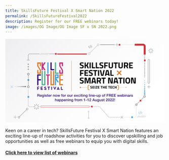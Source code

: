```yaml
---
title: SkillsFuture Festival X Smart Nation 2022
permalink: /SkillsFutureFestival2022
description: Register for our FREE webinars today!
image: /images/OG Image/OG Image SF x SN 2022.png
---
```

![](/images/OG%20Image/OG%20Image%20SF%20x%20SN%202022.png)

Keen on a career in tech? SkillsFuture Festival X Smart Nation features an exciting line-up of roadshow activities for you to discover upskilling and job opportunities as well as free webinars to equip you with digital skills.

#### [Click here to view list of webinars](https://skillsfuturefestival.sg/smart/h/Load?EI=b744yibj&Pg=smartnation)